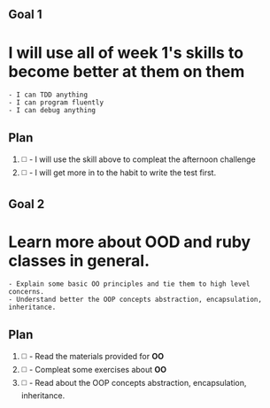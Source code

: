 ## Goal 1

# I will use all of week 1's skills to become better at them on them

    - I can TDD anything
    - I can program fluently
    - I can debug anything

## Plan

1. :white_medium_square: - I will use the skill above to compleat the afternoon challenge
2. :white_medium_square: - I will get more in to the habit to write the test first.

## Goal 2

# Learn more about OOD and ruby classes in general.

    - Explain some basic OO principles and tie them to high level concerns.
    - Understand better the OOP concepts abstraction, encapsulation, inheritance.

## Plan

1. :white_medium_square: - Read the materials provided for **OO**
2. :white_medium_square: - Compleat some exercises about **OO**
3. :white_medium_square: - Read about the OOP concepts abstraction, encapsulation, inheritance.
